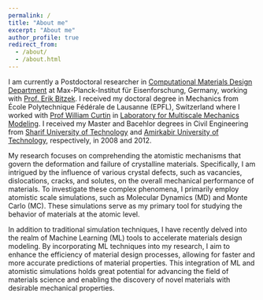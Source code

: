 ```yaml
---
permalink: /
title: "About me"
excerpt: "About me"
author_profile: true
redirect_from: 
  - /about/
  - /about.html
---
```


I am currently a Postdoctoral researcher in [Computational Materials Design Department](https://www.mpie.de/CM) at Max-Planck-Institut für Eisenforschung, Germany, working with [Prof. Erik Bitzek](https://www.mpie.de/person/113848/2281). I received my doctoral degree in Mechanics from École Polytechnique Fédérale de Lausanne (EPFL), Switzerland where I worked with [Prof William Curtin](https://vivo.brown.edu/display/wcurtin) in [Laboratory for Multiscale Mechanics Modeling](https://lammm.epfl.ch/). I received my Master and Bacehlor degrees in Civil Engineering from [Sharif University of Technology](https://en.sharif.edu/) and [Amirkabir University of Technology](https://aut.ac.ir/en), respectively, in 2008 and 2012. 

My research focuses on comprehending the atomistic mechanisms that govern the deformation and failure of crystalline materials. Specifically, I am intrigued by the influence of various crystal defects, such as vacancies, dislocations, cracks, and solutes, on the overall mechanical performance of materials. To investigate these complex phenomena, I primarily employ atomistic scale simulations, such as Molecular Dynamics (MD) and Monte Carlo (MC). These simulations serve as my primary tool for studying the behavior of materials at the atomic level. 

In addition to traditional simulation techniques, I have recently delved into the realm of Machine Learning (ML) tools to accelerate materials design modeling. By incorporating ML techniques into my research, I aim to enhance the efficiency of material design processes, allowing for faster and more accurate predictions of material properties. This integration of ML and atomistic simulations holds great potential for advancing the field of materials science and enabling the discovery of novel materials with desirable mechanical properties.

<!-- [<img src="https://library.sfsu.edu/sites/default/files/google-scholar.png" alt="drawing" width="200"/>](https://scholar.google.ch/citations?user=ujjgd08AAAAJ&hl=en) -->
